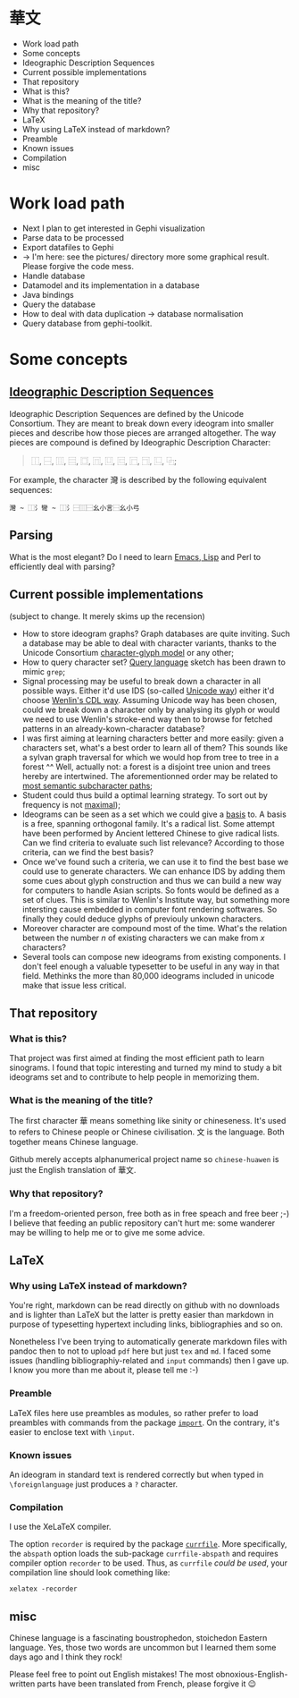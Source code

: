 # 華文

* Work load path
* Some concepts
 * Ideographic Description Sequences
 * Current possible implementations
* That repository
 * What is this?
 * What is the meaning of the title?
 * Why that repository?
* LaTeX
 * Why using LaTeX instead of markdown?
 * Preamble
 * Known issues
 * Compilation
* misc

# Work load path

* Next I plan to get interested in Gephi visualization
 * Parse data to be processed
 * Export datafiles to Gephi
 * → I'm here: see the pictures/ directory more some graphical result. Please forgive the code mess.
* Handle database
 * Datamodel and its implementation in a database
 * Java bindings
* Query the database
 * How to deal with data duplication -> database normalisation
 * Query database from gephi-toolkit.

# Some concepts

## [Ideographic Description Sequences](https://github.com/kawabata/ids)

Ideographic Description Sequences are defined by the Unicode Consortium. They are meant to break down every ideogram into smaller pieces and describe how those pieces are arranged altogether. The way pieces are compound is defined by Ideographic Description Character:

> ⿰, ⿱, ⿲, ⿳, ⿴, ⿵, ⿶, ⿷, ⿸, ⿹, ⿺, ⿻;

For example, the character 灣 is described by the following equivalent sequences:

`灣 ~ ⿰氵彎 ~ ⿰氵⿱⿲⿱幺小言⿱幺小弓`

## Parsing

What is the most elegant? Do I need to learn [Emacs, Lisp](https://github.com/kawabata/ids-edit) and Perl to efficiently deal with parsing?

## Current possible implementations
(subject to change. It merely skims up the recension)

* How to store ideogram graphs? Graph databases are quite inviting. Such a database may be able to deal with character variants, thanks to the Unicode Consortium  [character-glyph model](https://github.com/piotr2b/chinese-huawen/blob/master/refs/New%20Perspectives%20in%20Sinographic%20Language%20Processing%20through%20the%20Use%20of%20Character%20Structure.pdf) or any other;
* How to query character set? [Query language](https://github.com/piotr2b/chinese-huawen/blob/master/refs/A%20Structural%20Query%20System%20for%20Han%20Characters.pdf) sketch has been drawn to mimic `grep`;
* Signal processing may be useful to break down a character in all possible ways. Either it'd use IDS (so-called [Unicode way](https://en.wikipedia.org/wiki/Chinese_character_description_languages#Ideographic_Description_Sequences)) either it'd choose [Wenlin's CDL way](https://en.wikipedia.org/wiki/Chinese_character_description_languages#CDL). Assuming Unicode way has been chosen, could we break down a character only by  analysing its glyph or would we need to use Wenlin's stroke-end way then to browse for fetched patterns in an already-kown-character database?
* I was first aiming at learning characters better and more easily: given a characters set, what's a best order to learn all of them? This sounds like a sylvan  graph traversal for which we would hop from tree to tree in a forest ^^ Well, actually not: a forest is a disjoint tree union and trees hereby are intertwined. The aforementionned order may be related to [most semantic subcharacter paths](https://github.com/piotr2b/chinese-huawen/blob/master/refs/New%20Perspectives%20in%20Sinographic%20Language%20Processing%20through%20the%20Use%20of%20Character%20Structure.pdf);
* Student could thus build a optimal learning strategy. To sort out by frequency is not [maximal](https://github.com/piotr2b/chinese-huawen/blob/master/refs/Efficient%20learning%20strategy%20of%20Chinese%20characters%20based%20on%20network%20approach.pdf));
* Ideograms can be seen as a set which we could give a [basis](https://en.wikipedia.org/wiki/Basis_%28linear_algebra%29) to. A basis is a free, spanning orthogonal family. It's a radical list. Some attempt have been performed by Ancient lettered Chinese to give radical lists. Can we find criteria to evaluate such list relevance? According to those criteria, can we find the best basis?
* Once we've found such a criteria, we can use it to find the best base we could use to generate characters. We can enhance IDS by adding them some cues about glyph construction and thus we can build a new way for computers to handle Asian scripts. So fonts would be defined as a set of clues. This is similar to Wenlin's Institute way, but something more intersting cause embedded in computer font rendering softwares. So finally they could deduce glyphs of previouly unkown characters.
* Moreover character are compound most of the time. What's the relation between the number *n* of existing characters we can make from *x* characters?
* Several tools can compose new ideograms from existing components. I don't feel enough a valuable typesetter to be useful in any way in that field. Methinks the more than 80,000 ideograms included in unicode make that issue less critical.

## That repository

### What is this?

That project was first aimed at finding the most efficient path to learn sinograms. I found that topic interesting and turned my mind to study a bit ideograms set and to contribute to help people in memorizing them.

### What is the meaning of the title?
The first character 華 means something like sinity or chineseness. It's used to refers to Chinese people or Chinese civilisation. 文 is the language. Both together means Chinese language.

Github merely accepts alphanumerical project name so `chinese-huawen` is just the English translation of 華文.

### Why that repository?

I'm a freedom-oriented person, free both as in free speach and free beer ;-) I believe that feeding an public repository can't hurt me: some wanderer may be willing to help me or to give me some advice.

## LaTeX

### Why using LaTeX instead of markdown?

You're right, markdown can be read directly on github with no downloads and is lighter than LaTeX but the latter is pretty easier than markdown in purpose of typesetting hypertext including links, bibliographies and so on.

Nonetheless I've been trying to automatically generate markdown files with pandoc then to not to upload `pdf` here but just `tex` and `md`. I faced some issues (handling bibliographiy-related and `input` commands) then I gave up. I know you more than me about it, please tell me :-)

### Preamble

LaTeX files here use preambles as modules, so rather prefer to load preambles with commands from the package [`import`](http://ctan.mines-albi.fr/macros/latex/contrib/import/import.pdf). On the contrary, it's easier to enclose text with `\input`.

### Known issues

An ideogram in standard text is rendered correctly but when typed in `\foreignlanguage` just produces a `?` character.

### Compilation

I use the XeLaTeX compiler.

The option `recorder` is required by the package [`currfile`](http://www.ctan.org/tex-archive/macros/latex/contrib/currfile). More specifically, the `abspath` option loads the sub-package `currfile-abspath` and requires compiler option `recorder` to be used. Thus, as `currfile` *could be used*, your compilation line should look comething like:

```
xelatex -recorder
```

## misc

Chinese language is a fascinating boustrophedon, stoichedon Eastern language. Yes, those two words are uncommon but I learned them some days ago and I think they rock!

Please feel free to point out English mistakes! The most obnoxious-English-written parts have been translated from French, please forgive it 😉
